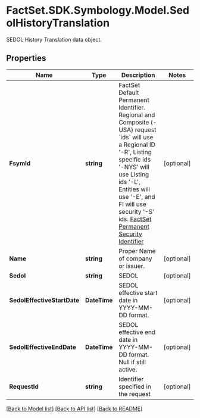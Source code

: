 # FactSet.SDK.Symbology.Model.SedolHistoryTranslation
SEDOL History Translation data object.

## Properties

Name | Type | Description | Notes
------------ | ------------- | ------------- | -------------
**FsymId** | **string** | FactSet Default Permanent Identifier. Regional and Composite (-USA) request &#x60;ids&#x60; will use a Regional ID &#39;-R&#39;, Listing specific ids &#39;-NYS&#39; will use Listing ids &#39;-L&#39;, Entities will use &#39;-E&#39;, and FI will use security &#39;-S&#39; ids. [FactSet Permanent Security Identifier](https://oa.apps.factset.com/cms/oaAttachment/64c3213a-f415-4c27-a336-92c73a72deed/24881) | [optional] 
**Name** | **string** | Proper Name of company or issuer. | [optional] 
**Sedol** | **string** | SEDOL | [optional] 
**SedolEffectiveStartDate** | **DateTime** | SEDOL effective start date in YYYY-MM-DD format. | [optional] 
**SedolEffectiveEndDate** | **DateTime** | SEDOL effective end date in YYYY-MM-DD format. Null if still active. | [optional] 
**RequestId** | **string** | Identifier specified in the request | [optional] 

[[Back to Model list]](../README.md#documentation-for-models) [[Back to API list]](../README.md#documentation-for-api-endpoints) [[Back to README]](../README.md)

